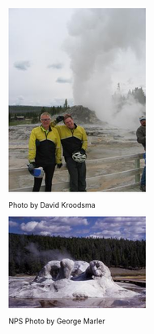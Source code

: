 ![Grotto-dk](../images/Grotto-dk.jpg)

 Photo by David Kroodsma

![Grotto Geyser](../images/GrottoGeyser.jpg)

NPS Photo by George Marler

